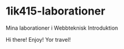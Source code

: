 1ik415-laborationer
===================

Mina laborationer i Webbteknisk Introduktion

Hi there!
Enjoy!
Yor travel!